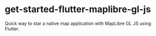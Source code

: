 # get-started-flutter-maplibre-gl-js
Quick way to star a native map application with MapLibre GL JS using Flutter.
